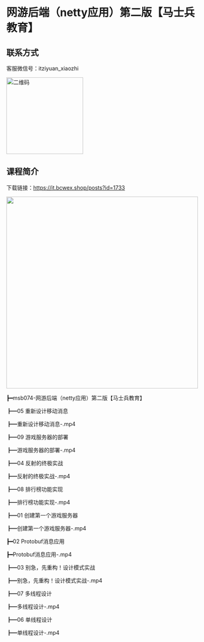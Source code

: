 # 网游后端（netty应用）第二版【马士兵教育】

## 联系方式

客服微信号：itziyuan_xiaozhi

<img src="https://ziyuanyun.oss-cn-guangzhou.aliyuncs.com/common/20240614073449/666b82192834a.jpg" width="200" height="200" alt="二维码">

## 课程简介

下载链接：https://it.bcwex.shop/posts?id=1733

<img src="https://ziyuanyun.oss-cn-guangzhou.aliyuncs.com/yun/20240515183521/66448fe96092c.jpg" width="500" alt="">

  ┣━msb074-网游后端（netty应用）第二版【马士兵教育】

 ┣━05 重新设计移动消息

 ┣━重新设计移动消息-.mp4

 ┣━09 游戏服务器的部署

 ┣━游戏服务器的部署-.mp4

 ┣━04 反射的终极实战

 ┣━反射的终极实战-.mp4

 ┣━08 排行榜功能实现

 ┣━排行榜功能实现-.mp4

 ┣━01 创建第一个游戏服务器

 ┣━创建第一个游戏服务器-.mp4

 ┣━02 Protobuf消息应用

 ┣━Protobuf消息应用-.mp4

 ┣━03 别急，先重构！设计模式实战

 ┣━别急，先重构！设计模式实战-.mp4

 ┣━07 多线程设计

 ┣━多线程设计-.mp4

 ┣━06 单线程设计

 ┣━单线程设计-.mp4

  